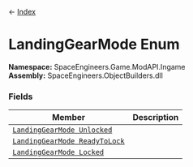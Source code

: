 ← [Index](index)
# LandingGearMode Enum
**Namespace:** SpaceEngineers.Game.ModAPI.Ingame  
**Assembly:** SpaceEngineers.ObjectBuilders.dll  
### Fields
|Member|Description|
|---|---|
|[`LandingGearMode Unlocked`](SpaceEngineers.Game.ModAPI.Ingame.Unlocked)||
|[`LandingGearMode ReadyToLock`](SpaceEngineers.Game.ModAPI.Ingame.ReadyToLock)||
|[`LandingGearMode Locked`](SpaceEngineers.Game.ModAPI.Ingame.Locked)||
